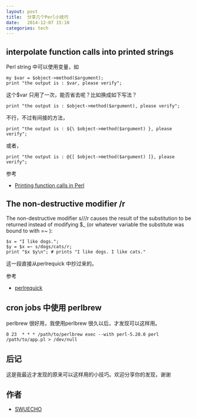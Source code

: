 ```yaml
---
layout: post
title:  分享几个Perl小技巧
date:   2014-12-07 15:10 
categories: tech 
---
```




##  interpolate function calls into printed strings

Perl string 中可以使用变量，如

    my $var = $object->method($argument);
    print "the output is : $var, please verify";

这个$var 只用了一次，能否省去呢？比如换成如下写法？
  
    print "the output is : $object->method($argument), please verify";

不行，不过有间接的方法，
  
    print "the output is : ${\ $object->method($argument) }, please verify";

或者，
  
    print "the output is : @{[ $object->method($argument) ]}, please verify";

参考
  
* [Printing function calls in Perl](http://leonerds-code.blogspot.com/2014_11_01_archive.html)


## The non-destructive modifier /r

The non-destructive modifier s///r causes the result of the substitution to be returned instead of modifying $_
 (or whatever variable the substitute was bound to with =~ ):

    $x = "I like dogs.";
    $y = $x =~ s/dogs/cats/r;
    print "$x $y\n"; # prints "I like dogs. I like cats."

这一段直接从perlrequick 中抄过来的。
  
参考

* [perlrequick](http://perldoc.perl.org/perlrequick.html)


## cron jobs 中使用 perlbrew
  
perlbrew 很好用，我使用perlbrew 很久以后，才发现可以这样用。
  
    0 23  * * * /path/to/perlbrew exec --with perl-5.20.0 perl /path/to/app.pl > /dev/null
  
## 后记

这是我最近才发现的原来可以这样用的小技巧。欢迎分享你的发现，谢谢
  
## 作者  

* [SWUECHO](https://metacpan.org/author/SWUECHO)

